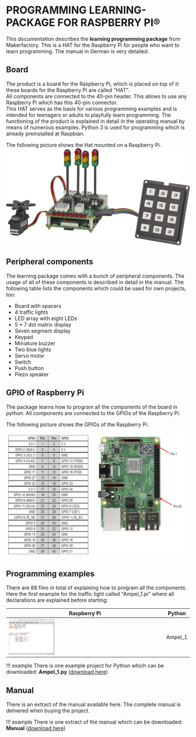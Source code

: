 # PROGRAMMING LEARNING-PACKAGE FOR RASPBERRY PI®

This documentation describes the **learning programming package** from Makerfactory. This is a HAT for the Raspberry Pi for people who want to learn programming. The manual in German is very detailed.

## Board

The product is a board for the Raspberry Pi, which is placed on top of it: these boards for the Raspberry Pi are called "HAT".<br>
All components are connected to the 40-pin header. This allows to use any Raspberry Pi which has this 40-pin connector.<br>
This HAT serves as the basis for various programming examples and is intended for teenagers or adults to playfully learn programming. The functioning of the product is explained in detail in the operating manual by means of numerous examples. Python 3 is used for programming which is already preinstalled at Raspbian.

The following picture shows the Hat mounted on a Raspberry Pi.  
![Board](../../images/raspberry/learning-package-raspberry.jpg)

## Peripheral components

The learning package comes with a bunch of peripheral components. The usage of all of these components is described in detail in the manual. The following table lists the components which could be used for own projects, too:

- Board with spacers 
- 4 traffic lights 
- LED array with eight LEDs
- 5 * 7 dot matrix display 
- Seven segment display
- Keypad 
- Miniature buzzer 
- Two blue lights 
- Servo motor
- Switch 
- Push button 
- Piezo speaker 

## GPIO of Raspberry Pi

The package learns how to program all the components of the board in python. All components are connected to the GPIOs of the Raspberry Pi.

The following picture shows the GPIOs of the Raspberry Pi.
![GPIO](../../images/raspberry/GPIO.png)

## Programming examples

There are 88 files in total of explaining how to program all the components. 
Here the first example for the traffic light called "Ampel_1.pi" 
where all declarations are explained before starting:

Raspberry Pi | Python
--- | ---
<img src="/images/raspberry/Ampel_1.png"  width="30%"> | Ampel_1


!!! example
    There is one example project for Python which can be downloaded: 
    **Ampel_1.py** ([download here](../../source/raspberry/Ampel_1.py))


## Manual

There is an extract of the manual available here. The complete manual is delivered when buying the project.

!!! example
    There is one extract of the manual which can be downloaded: 
    **Manual** ([download here](../../source/raspberry/1893842_V1_0219_01_VTP_m_de_Leseprobe.pdf))

